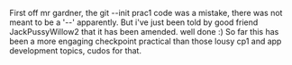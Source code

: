 First off mr gardner, the git --init prac1 code was a mistake, there was 
not meant to be a '--' apparently. But i've just been told by good friend 
JackPussyWillow2 that it has been amended. well done :) So far this has 
been a more engaging checkpoint practical than those lousy cp1 and app 
development topics, cudos for that. 
 

